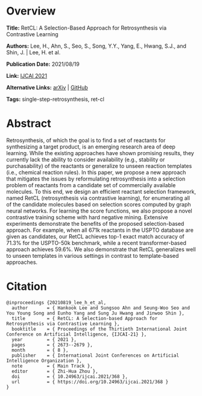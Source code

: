 # Overview
**Title:**
RetCL: A Selection-Based Approach for Retrosynthesis via Contrastive Learning

**Authors:**
Lee, H., Ahn, S., Seo, S., Song, Y.Y., Yang, E., Hwang, S.J., and Shin, J. |
Lee, H. et al.

**Publication Date:**
2021/08/19

**Link:**
[IJCAI 2021](https://www.ijcai.org/proceedings/2021/368)

**Alternative Links:**
[arXiv](https://arxiv.org/abs/2105.00795) |
[GitHub](https://github.com/hankook/RetCL)

**Tags:**
single-step-retrosynthesis, ret-cl


# Abstract
Retrosynthesis, of which the goal is to find a set of reactants for synthesizing a target product, is an emerging research area of deep learning.
While the existing approaches have shown promising results, they currently lack the ability to consider availability (e.g., stability or purchasability) of the reactants or generalize to unseen reaction templates (i.e., chemical reaction rules).
In this paper, we propose a new approach that mitigates the issues by reformulating retrosynthesis into a selection problem of reactants from a candidate set of commercially available molecules.
To this end, we design an efficient reactant selection framework, named RetCL (retrosynthesis via contrastive learning), for enumerating all of the candidate molecules based on selection scores computed by graph neural networks.
For learning the score functions, we also propose a novel contrastive training scheme with hard negative mining.
Extensive experiments demonstrate the benefits of the proposed selection-based approach.
For example, when all 671k reactants in the USPTO database are given as candidates, our RetCL achieves top-1 exact match accuracy of 71.3% for the USPTO-50k benchmark, while a recent transformer-based approach achieves 59.6%.
We also demonstrate that RetCL generalizes well to unseen templates in various settings in contrast to template-based approaches.


# Citation
```
@inproceedings {20210819_lee_h_et_al,
  author       = { Hankook Lee and Sungsoo Ahn and Seung-Woo Seo and You Young Song and Eunho Yang and Sung Ju Hwang and Jinwoo Shin },
  title        = { RetCL: A Selection-based Approach for Retrosynthesis via Contrastive Learning },
  booktitle    = { Proceedings of the Thirtieth International Joint Conference on Artificial Intelligence, {IJCAI-21} },
  year         = { 2021 },
  pages        = { 2673--2679 },
  month        = { 8 },
  publisher    = { International Joint Conferences on Artificial Intelligence Organization },
  note         = { Main Track },
  editor       = { Zhi-Hua Zhou },
  doi          = { 10.24963/ijcai.2021/368 },
  url          = { https://doi.org/10.24963/ijcai.2021/368 }
}
```
